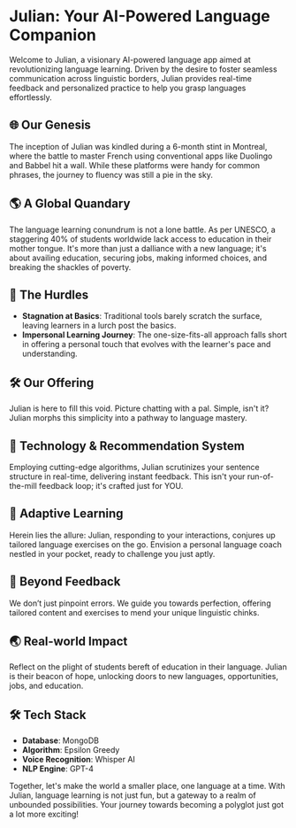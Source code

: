 # Julian: Your AI-Powered Language Companion

Welcome to Julian, a visionary AI-powered language app aimed at revolutionizing language learning. Driven by the desire to foster seamless communication across linguistic borders, Julian provides real-time feedback and personalized practice to help you grasp languages effortlessly.

## 🌐 Our Genesis

The inception of Julian was kindled during a 6-month stint in Montreal, where the battle to master French using conventional apps like Duolingo and Babbel hit a wall. While these platforms were handy for common phrases, the journey to fluency was still a pie in the sky.

## 🌎 A Global Quandary

The language learning conundrum is not a lone battle. As per UNESCO, a staggering 40% of students worldwide lack access to education in their mother tongue. It's more than just a dalliance with a new language; it's about availing education, securing jobs, making informed choices, and breaking the shackles of poverty.

## 🚧 The Hurdles

- **Stagnation at Basics**: Traditional tools barely scratch the surface, leaving learners in a lurch post the basics.
- **Impersonal Learning Journey**: The one-size-fits-all approach falls short in offering a personal touch that evolves with the learner's pace and understanding.

## 🛠️ Our Offering

Julian is here to fill this void. Picture chatting with a pal. Simple, isn't it? Julian morphs this simplicity into a pathway to language mastery.

## 🔧 Technology & Recommendation System

Employing cutting-edge algorithms, Julian scrutinizes your sentence structure in real-time, delivering instant feedback. This isn't your run-of-the-mill feedback loop; it's crafted just for YOU.

## 🌱 Adaptive Learning

Herein lies the allure: Julian, responding to your interactions, conjures up tailored language exercises on the go. Envision a personal language coach nestled in your pocket, ready to challenge you just aptly.

## 🔄 Beyond Feedback

We don’t just pinpoint errors. We guide you towards perfection, offering tailored content and exercises to mend your unique linguistic chinks.

## 🌏 Real-world Impact

Reflect on the plight of students bereft of education in their language. Julian is their beacon of hope, unlocking doors to new languages, opportunities, jobs, and education.

## 🛠 Tech Stack

- **Database**: MongoDB
- **Algorithm**: Epsilon Greedy
- **Voice Recognition**: Whisper AI
- **NLP Engine**: GPT-4

Together, let's make the world a smaller place, one language at a time. With Julian, language learning is not just fun, but a gateway to a realm of unbounded possibilities. Your journey towards becoming a polyglot just got a lot more exciting!
